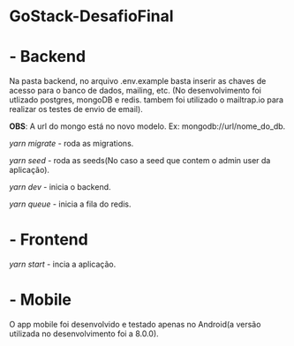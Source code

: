 # GoStack-DesafioFinal

# - Backend

Na pasta backend, no arquivo .env.example basta inserir as chaves de acesso para o banco de dados, mailing, etc. (No desenvolvimento foi utlizado postgres, mongoDB e redis. tambem foi utilizado o mailtrap.io para realizar os testes de envio de email).

**OBS**: A url do mongo está no novo modelo. Ex: mongodb://url/nome_do_db.

*yarn migrate* - roda as migrations.

*yarn seed* - roda as seeds(No caso a seed que contem o admin user da aplicação).

*yarn dev* - inicia o backend.

*yarn queue* - inicia a fila do redis.

# - Frontend

*yarn start* - incia a aplicação.

# - Mobile

O app mobile foi desenvolvido e testado apenas no Android(a versão utilizada no desenvolvimento foi a 8.0.0).

